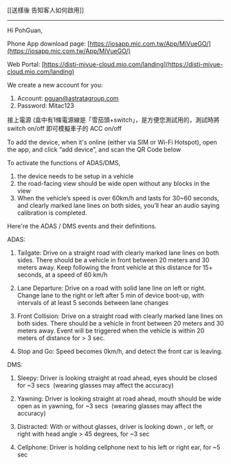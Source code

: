 [[送樣後 告知客人如何啟用]]

---

Hi PohGuan,

Phone App download page: [https://iosapp.mic.com.tw/App/MiVueGO/](https://iosapp.mic.com.tw/App/MiVueGO/)

Web Portal: [https://disti-mivue-cloud.mio.com/landing](https://disti-mivue-cloud.mio.com/landing)

We create a new account for you:
1. Account: [pguan@astratagroup.com](mailto:pguan@astratagroup.com)
2. Password: Mitac123

接上電源 (盒中有1條電源線是「雪茄頭+switch」，是方便您測試用的，測試時將 switch on/off 即可模擬車子的 ACC on/off

To add the device, when it's online (either via SIM or Wi-Fi Hotspot), open the app, and click “add device”, and scan the QR Code below

To activate the functions of ADAS/DMS,
1. the device needs to be setup in a vehicle
2. the road-facing view should be wide open without any blocks in the view
3. When the vehicle’s speed is over 60km/h and lasts for 30~60 seconds, and clearly marked lane lines on both sides, you’ll hear an audio saying calibration is completed.

Here're the ADAS / DMS events and their definitions.

ADAS:

1. Tailgate: Drive on a straight road with clearly marked lane lines on both sides. There should be a vehicle in front between 20 meters and 30 meters away. Keep following the front vehicle at this distance for 15+ seconds, at a speed of 60 km/h

2. Lane Departure: Drive on a road with solid lane line on left or right. Change lane to the right or left after 5 min of device boot-up, with intervals of at least 5 seconds between lane changes

3. Front Collision: Drive on a straight road with clearly marked lane lines on both sides. There should be a vehicle in front between 20 meters and 30 meters away. Event will be triggered when the vehicle is within 20 meters of distance for > 3 sec.

4. Stop and Go: Speed becomes 0km/h, and detect the front car is leaving.

DMS:

1. Sleepy: Driver is looking straight at road ahead, eyes should be closed for ~3 secs  (wearing glasses may affect the accuracy)

2. Yawning: Driver is looking straight at road ahead, mouth should be wide open as in yawning, for ~3 secs  (wearing glasses may affect the accuracy)

3. Distracted: With or without glasses, driver is looking down , or left, or right with head angle > 45 degrees, for ~3 sec

4. Cellphone: Driver is holding cellphone next to his left or right ear, for ~5 sec
